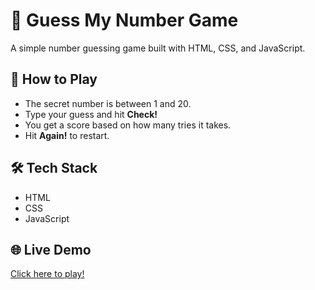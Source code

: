 # 🎯 Guess My Number Game

A simple number guessing game built with HTML, CSS, and JavaScript.

## 🚀 How to Play

- The secret number is between 1 and 20.
- Type your guess and hit **Check!**
- You get a score based on how many tries it takes.
- Hit **Again!** to restart.

## 🛠️ Tech Stack

- HTML
- CSS
- JavaScript

## 🌐 Live Demo

[Click here to play!](https://github.com/FaizanKhan02/Guess-My-Number.git)
